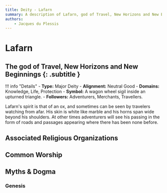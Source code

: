 ```yaml
---
title: Deity - Lafarn
summary: A description of Lafarn, god of Travel, New Horizons and New Beginnings.
authors:
    - Jacques du Plessis
---
```

# Lafarn
## The god of Travel, New Horizons and New Beginnings {: .subtitle }

!!! info "Details"
    - **Type:** Major Deity
    - **Alignment:** Neutral Good
    - **Domains:** Knowledge, Life, Protection
    - **Symbol:** A wagon wheel sigil inside an upturned triangle.
    - **Followers:** Adventurers, Merchants, Travellers.

Lafarn's spirit is that of an ox, and sometimes can be seen by travelers watching from afar.  His skin is white like marble and his horns span wide beyond his shoulders.  At other times adventurers will see his passing in the form of roads and passages appearing where there has been none before.

## Associated Religious Organizations

## Common Worship

## Myths & Dogma
### Genesis